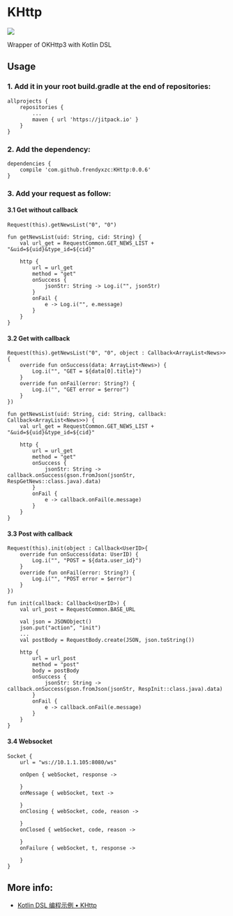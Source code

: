 # KHttp

[![](https://jitpack.io/v/frendyxzc/KHttp.svg)](https://jitpack.io/#frendyxzc/KHttp)

Wrapper of OKHttp3 with Kotlin DSL


## Usage

### 1. Add it in your root build.gradle at the end of repositories:

```
allprojects {
	repositories {
		...
		maven { url 'https://jitpack.io' }
	}
}
```

### 2. Add the dependency:

```
dependencies {
	compile 'com.github.frendyxzc:KHttp:0.0.6'
}
```

### 3. Add your request as follow:

#### 3.1 Get without callback

```
Request(this).getNewsList("0", "0")
```

```
fun getNewsList(uid: String, cid: String) {
	val url_get = RequestCommon.GET_NEWS_LIST + "&uid=${uid}&type_id=${cid}"

	http {
		url = url_get
		method = "get"
		onSuccess {
			jsonStr: String -> Log.i("", jsonStr)
		}
		onFail {
			e -> Log.i("", e.message)
		}
	}
}
```

#### 3.2 Get with callback

```
Request(this).getNewsList("0", "0", object : Callback<ArrayList<News>> {
	override fun onSuccess(data: ArrayList<News>) {
		Log.i("", "GET = ${data[0].title}")
	}
	override fun onFail(error: String?) {
		Log.i("", "GET error = $error")
	}
})
```

```
fun getNewsList(uid: String, cid: String, callback: Callback<ArrayList<News>>) {
	val url_get = RequestCommon.GET_NEWS_LIST + "&uid=${uid}&type_id=${cid}"

	http {
		url = url_get
		method = "get"
		onSuccess {
			jsonStr: String -> callback.onSuccess(gson.fromJson(jsonStr, RespGetNews::class.java).data)
		}
		onFail {
			e -> callback.onFail(e.message)
		}
	}
}
```

#### 3.3 Post with callback

```
Request(this).init(object : Callback<UserID>{
	override fun onSuccess(data: UserID) {
		Log.i("", "POST = ${data.user_id}")
	}
	override fun onFail(error: String?) {
		Log.i("", "POST error = $error")
	}
})
```

```
fun init(callback: Callback<UserID>) {
	val url_post = RequestCommon.BASE_URL

	val json = JSONObject()
	json.put("action", "init")
	...
	val postBody = RequestBody.create(JSON, json.toString())

	http {
		url = url_post
		method = "post"
		body = postBody
		onSuccess {
			jsonStr: String -> callback.onSuccess(gson.fromJson(jsonStr, RespInit::class.java).data)
		}
		onFail {
			e -> callback.onFail(e.message)
		}
	}
}
```

#### 3.4 Websocket

```
Socket {
	url = "ws://10.1.1.105:8080/ws"

	onOpen { webSocket, response ->

	}
	onMessage { webSocket, text ->

	}
	onClosing { webSocket, code, reason ->

	}
	onClosed { webSocket, code, reason ->

	}
	onFailure { webSocket, t, response ->

	}
}
```


## More info:

* [Kotlin DSL 编程示例 • KHttp](http://www.jianshu.com/p/5e0bcc854150)